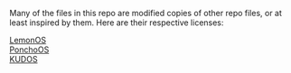 Many of the files in this repo are modified copies of other repo files, or at least inspired by them.  Here are their respective licenses:

[LemonOS](https://github.com/LemonOSProject/LemonOS/blob/master/LICENSE)<br />
[PonchoOS](https://github.com/Absurdponcho/PonchoOS/blob/main/LICENSE)<br />
[KUDOS](https://github.com/DIKU-EDU/kudos/blob/master/LICENSE)